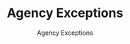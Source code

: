 ---
layout: resources-landing
title: "Agency Exceptions"
subtitle: "Agency Exceptions"
filters: federal-financial-assistance uniform-guidance:-2-cfr-200 guidance 2015
doc-link: ../assets/files/Agency-Exceptions.pdf
---